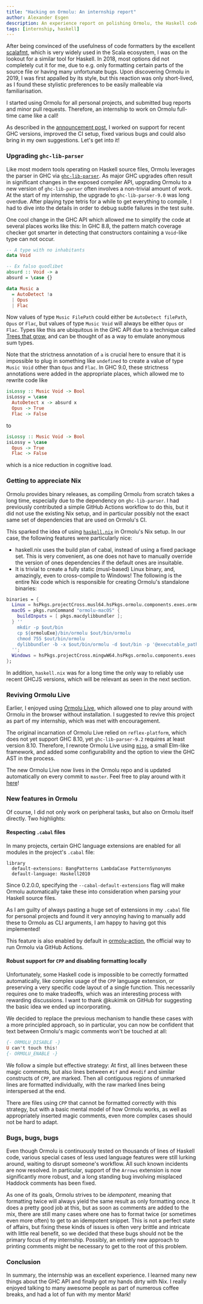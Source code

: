 ```yaml
---
title: "Hacking on Ormolu: An internship report"
author: Alexander Esgen
description: An experience report on polishing Ormolu, the Haskell code formatter, during my internship at Tweag.
tags: [internship, haskell]
---
```


After being convinced of the usefulness of code formatters by the excellent [scalafmt][scalafmt], which is very widely used in the Scala ecosystem, I was on the lookout for a similar tool for Haskell. In 2018, most options did not completely cut it for me, due to e.g. only formatting certain parts of the source file or having many unfortunate bugs. Upon discovering Ormolu in 2019, I was first appalled by its style, but this reaction was only short-lived, as I found these stylistic preferences to be easily malleable via familiarisation.

I started using Ormolu for all personal projects, and submitted bug reports and minor pull requests. Therefore, an internship to work on Ormolu full-time came like a call!

As described in the [announcement post][ormolu-internship-ann], I worked on support for recent GHC versions, improved the CI setup, fixed various bugs and could also bring in my own suggestions. Let's get into it!

### Upgrading `ghc-lib-parser`

Like most modern tools operating on Haskell source files, Ormolu leverages the parser in GHC via [`ghc-lib-parser`][ghc-lib-parser]. As major GHC upgrades often result in significant changes in the exposed compiler API, upgrading Ormolu to a new version of `ghc-lib-parser` often involves a non-trivial amount of work. At the start of my internship, the upgrade to `ghc-lib-parser-9.0` was long overdue. After playing type tetris for a while to get everything to compile, I had to dive into the details in order to debug subtle failures in the test suite.

One cool change in the GHC API which allowed me to simplify the code at several places works like this: In GHC 8.8, the pattern match coverage checker got smarter in detecting that constructors containing a `Void`-like type can not occur.

```haskell
-- A type with no inhabitants
data Void

-- Ex falso quodlibet
absurd :: Void -> a
absurd = \case {}

data Music a
  = AutoDetect !a
  | Opus
  | Flac
```

Now values of type `Music FilePath` could either be `AutoDetect filePath`, `Opus` or `Flac`, but values of type `Music Void` will always be either `Opus` or `Flac`. Types like this are ubiquitous in the GHC API due to a technique called [Trees that grow][ttg], and can be thought of as a way to emulate anonymous sum types.

Note that the strictness annotation of `a` is crucial here to ensure that it is impossible to plug in something like `undefined` to create a value of type `Music Void` other than `Opus` and `Flac`. In GHC 9.0, these strictness annotations were added in the appropriate places, which allowed me to rewrite code like

```haskell
isLossy :: Music Void -> Bool
isLossy = \case
  AutoDetect x -> absurd x
  Opus -> True
  Flac -> False
```

to

```haskell
isLossy :: Music Void -> Bool
isLossy = \case
  Opus -> True
  Flac -> False
```

which is a nice reduction in cognitive load.

### Getting to appreciate Nix

Ormolu provides binary releases, as compiling Ormolu from scratch takes a long time, especially due to the dependency on `ghc-lib-parser`. I had previously contributed a simple GitHub Actions workflow to do this, but it did not use the existing Nix setup, and in particular possibly not the exact same set of dependencies that are used on Ormolu's CI.

This sparked the idea of using [`haskell.nix`][haskell.nix] in Ormolu's Nix setup. In our case, the following features were particularly nice:

- haskell.nix uses the build plan of cabal, instead of using a fixed package set. This is very convenient, as one does not have to manually override the version of ones dependencies if the default ones are insuitable.
- It is trivial to create a fully static (musl-based) Linux binary, and, amazingly, even to cross-compile to Windows! The following is the entire Nix code which is responsible for creating Ormolu's standalone binaries:

```nix
binaries = {
  Linux = hsPkgs.projectCross.musl64.hsPkgs.ormolu.components.exes.ormolu;
  macOS = pkgs.runCommand "ormolu-macOS" {
    buildInputs = [ pkgs.macdylibbundler ];
  } ''
    mkdir -p $out/bin
    cp ${ormoluExe}/bin/ormolu $out/bin/ormolu
    chmod 755 $out/bin/ormolu
    dylibbundler -b -x $out/bin/ormolu -d $out/bin -p '@executable_path'
  '';
  Windows = hsPkgs.projectCross.mingwW64.hsPkgs.ormolu.components.exes.ormolu;
};
```

In addition, `haskell.nix` was for a long time the only way to reliably use recent GHCJS versions, which will be relevant as seen in the next section.

### Reviving Ormolu Live

Earlier, I enjoyed using [Ormolu Live][ormolu-live-old], which allowed one to play around with Ormolu in the browser without installation. I suggested to revive this project as part of my internship, which was met with encouragement.

The original incarnation of Ormolu Live relied on `reflex-platform`, which does not yet support GHC 8.10, yet `ghc-lib-parser-9.2` requires at least version 8.10. Therefore, I rewrote Ormolu Live using [`miso`][miso], a small Elm-like framework, and added some configurability and the option to view the GHC AST in the process.

The new Ormolu Live now lives in the Ormolu repo and is updated automatically on every commit to `master`. Feel free to play around with it [here][ormolu-live]!

### New features in Ormolu

Of course, I did not only work on peripheral tasks, but also on Ormolu itself directly. Two highlights:

#### Respecting `.cabal` files

In many projects, certain GHC language extensions are enabled for all modules in the project's `.cabal` file:

```cabal
library
  default-extensions: BangPatterns LambdaCase PatternSynonyms
  default-language: Haskell2010
```

Since 0.2.0.0, specifying the `--cabal-default-extensions` flag will make Ormolu automatically take these into consideration when parsing your Haskell source files.

As I am guilty of always pasting a huge set of extensions in my `.cabal` file for personal projects and found it very annoying having to manually add these to Ormolu as CLI arguments, I am happy to having got this implemented!

This feature is also enabled by default in [ormolu-action][ormolu-action], the official way to run Ormolu via GitHub Actions.

#### Robust support for `CPP` and disabling formatting locally

Unfortunately, some Haskell code is impossible to be correctly formatted automatically, like complex usage of the `CPP` language extension, or preserving a very specific code layout of a single function. This necessarily requires one to make tradeoffs, which was an interesting process with rewarding discussions. I want to thank @kukimik on GitHub for suggesting the basic idea we ended up incorporating.

We decided to replace the previous mechanism to handle these cases with a more principled approach, so in particular, you can now be confident that text between Ormolu's magic comments won't be touched at all:

```haskell
{- ORMOLU_DISABLE -}
U can't touch this!
{- ORMOLU_ENABLE -}
```

We follow a simple but effective strategy:
At first, all lines between these magic comments, but also lines between `#if` and `#endif` and similar constructs of `CPP`, are marked. Then all contiguous regions of unmarked lines are formatted individually, with the raw marked lines being interspersed at the end.

There are files using `CPP` that cannot be formatted correctly with this strategy, but with a basic mental model of how Ormolu works, as well as appropriately inserted magic comments, even more complex cases should not be hard to adapt.

### Bugs, bugs, bugs

Even though Ormolu is continuously tested on thousands of lines of Haskell code, various special cases of less used language features were still lurking around, waiting to disrupt someone's workflow. All such known incidents are now resolved. In particular, support of the `Arrows` extension is now significantly more robust, and a long standing bug involving misplaced Haddock comments has been fixed.

As one of its goals, Ormolu strives to be _idempotent_, meaning that formatting twice will always yield the same result as only formatting once. It does a pretty good job at this, but as soon as comments are added to the mix, there are still many cases where one has to format twice (or sometimes even more often) to get to an idempotent snippet. This is not a perfect state of affairs, but fixing these kinds of issues is often very brittle and intricate with little real benefit, so we decided that these bugs should not be the primary focus of my internship. Possibly, an entirely new approach to printing comments might be necessary to get to the root of this problem.

### Conclusion

In summary, the internship was an excellent experience. I learned many new things about the GHC API and finally got my hands dirty with Nix. I really enjoyed talking to many awesome people as part of numerous coffee breaks, and had a lot of fun with my mentor Mark!

[scalafmt]: https://scalameta.org/scalafmt
[ormolu-internship-ann]: https://www.tweag.io/blog/2021-04-23-ormolu-intership/
[ghc-lib-parser]: https://github.com/digital-asset/ghc-lib
[ttg]: https://www.microsoft.com/en-us/research/uploads/prod/2016/11/trees-that-grow.pdf
[haskell.nix]: https://input-output-hk.github.io/haskell.nix/motivation/
[ormolu-live-old]: https://github.com/monadfix/ormolu-live
[miso]: https://github.com/dmjio/miso
[ormolu-live]: https://ormolu-live.tweag.io
[ormolu-action]: https://github.com/mrkkrp/ormolu-action
